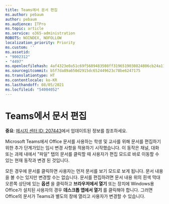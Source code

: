 ```yaml
---
title: Teams에서 문서 편집
ms.author: pebaum
author: pebaum
ms.audience: ITPro
ms.topic: article
ms.service: o365-administration
ROBOTS: NOINDEX, NOFOLLOW
localization_priority: Priority
ms.custom: ''
ms.assetid:
- "9002312"
- "4497"
ms.openlocfilehash: 4af4323e0a51c69f5689483508ff3196519030824806cb24a1157b61daefa2cf
ms.sourcegitcommit: b5f7da89a650d2915dc652449623c78be6247175
ms.translationtype: HT
ms.contentlocale: ko-KR
ms.lasthandoff: 08/05/2021
ms.locfileid: "54004052"
---
```

# <a name="editing-documents-in-teams"></a>Teams에서 문서 편집

**중요**: [메시지 센터 ID: 207443](https://admin.microsoft.com/Adminportal/Home?source=applauncher#MessageCenter?id=MC207443)에서 업데이트된 정보를 참조하세요. 

Microsoft Teams에서 Office 문서를 사용하는 학생 및 교사를 위해 문서를 편집하기 위한 추가 단계가있는 임시 변경 사항을 적용하기 시작했습니다. 이 동작은 채널, 대화 또는 과제 내에서 "파일" 탭의 문서를 클릭할 때 사용자가 편집 모드로 바로 이동할 수 있는 현재 동작과 변경 된 것입니다.

모든 경우에 문서를 클릭하면 사용자는 먼저 문서를 보기 모드로 보게 됩니다. 문서 내용을 볼 수는 있지만 변경할 수는 없습니다. 문서를 편집하려면 문서 내용 위의 흰색 막대 오른쪽 상단에 있는 **옵션** 을 클릭하고 **브라우저에서 열기** 또는 장치에 Windows용 Office가 설치된 사용자의 경우 **데스크톱 앱에서 열기** 를 클릭해야 합니다. 그러면 Office의 문서가 Teams과 별도의 창에 열리고 사용자가 변경할 수 있습니다.
